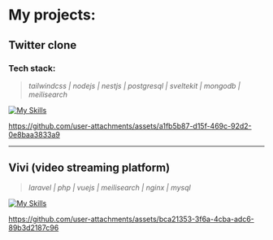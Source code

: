 
# My projects:



## Twitter clone


### Tech stack:

> *tailwindcss | nodejs | nestjs | postgresql | sveltekit | mongodb | meilisearch*


[![My Skills](https://skillicons.dev/icons?i=tailwindcss,ts,nestjs,svelte,postgresql,mongodb)](https://skillicons.dev)




https://github.com/user-attachments/assets/a1fb5b87-d15f-469c-92d2-0e8baa3833a9


---

## Vivi (video streaming platform)
> *laravel | php | vuejs | meilisearch | nginx | mysql*

[![My Skills](https://skillicons.dev/icons?i=laravel,php,vuejs,nginx,mysql)](https://skillicons.dev)



https://github.com/user-attachments/assets/bca21353-3f6a-4cba-adc6-89b3d2187c96

